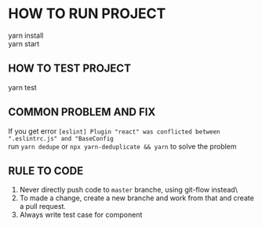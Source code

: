 # HOW TO RUN PROJECT

yarn install\
yarn start

## HOW TO TEST PROJECT

yarn test

## COMMON PROBLEM AND FIX 
If you get error `[eslint] Plugin "react" was conflicted between ".eslintrc.js" and "BaseConfig`\
run `yarn dedupe` or `npx yarn-deduplicate && yarn` to solve the problem

## RULE TO CODE

1. Never directly push code to `master` branche, using git-flow instead\
2. To made a change, create a new branche and work from that and create a pull request.
3. Always write test case for component
